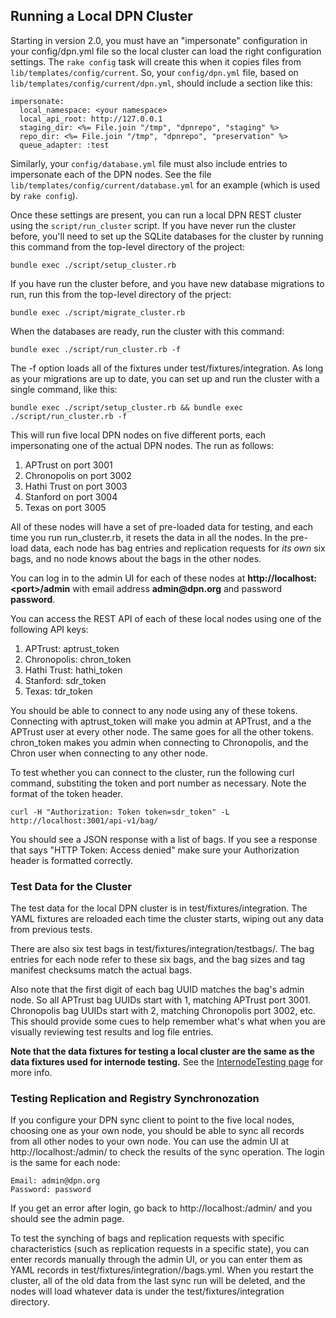 ## Running a Local DPN Cluster

Starting in version 2.0, you must have an "impersonate" configuration
in your config/dpn.yml file so the local cluster can load the right
configuration settings. The `rake config` task will create this when
it copies files from `lib/templates/config/current`.  So, your `config/dpn.yml`
file, based on `lib/templates/config/current/dpn.yml`, should include a
section like this:

```
impersonate:
  local_namespace: <your namespace>
  local_api_root: http://127.0.0.1
  staging_dir: <%= File.join "/tmp", "dpnrepo", "staging" %>
  repo_dir: <%= File.join "/tmp", "dpnrepo", "preservation" %>
  queue_adapter: :test
```

Similarly, your `config/database.yml` file must also include entries to
impersonate each of the DPN nodes. See the file
`lib/templates/config/current/database.yml` for an
example (which is used by `rake config`).

Once these settings are present, you can run a local DPN REST cluster
using the `script/run_cluster` script. If you have
never run the cluster before, you'll need to set up the SQLite
databases for the cluster by running this command from the top-level
directory of the project:

```
bundle exec ./script/setup_cluster.rb
```

If you have run the cluster before, and you have new database migrations to run, run
this from the top-level directory of the prject:

```
bundle exec ./script/migrate_cluster.rb
```

When the databases are ready, run the cluster with this command:

```
bundle exec ./script/run_cluster.rb -f
```

The -f option loads all of the fixtures under test/fixtures/integration.
As long as your migrations are up to date, you can set up and run the cluster
with a single command, like this:

```
bundle exec ./script/setup_cluster.rb && bundle exec ./script/run_cluster.rb -f
```

This will run five local DPN nodes on five different ports, each
impersonating one of the actual DPN nodes. The run as follows:

1. APTrust on port 3001
2. Chronopolis on port 3002
3. Hathi Trust on port 3003
4. Stanford on port 3004
5. Texas on port 3005

All of these nodes will have a set of pre-loaded data for testing, and each time
you run run_cluster.rb, it resets the data in all the nodes. In the pre-load data,
each node has bag entries and replication requests for _its own_ six bags, and no
node knows about the bags in the other nodes.

You can log in to the admin UI for each of these nodes at
__http://localhost:&lt;port&gt;/admin__ with email address __admin@dpn.org__ and
password __password__.

You can access the REST API of each of these local nodes using one of the following
API keys:

1. APTrust: aptrust_token
2. Chronopolis: chron_token
3. Hathi Trust: hathi_token
4. Stanford: sdr_token
5. Texas: tdr_token

You should be able to connect to any node using any of these tokens. Connecting
with aptrust_token will make you admin at APTrust, and a the APTrust user at
every other node. The same goes for all the other tokens. chron_token makes you
admin when connecting to Chronopolis, and the Chron user when connecting to
any other node.

To test whether you can connect to the cluster, run the following curl command,
substiting the token and port number as necessary. Note the format of the token
header.

```
curl -H "Authorization: Token token=sdr_token" -L http://localhost:3001/api-v1/bag/
```

You should see a JSON response with a list of bags. If you see a response that says
"HTTP Token: Access denied" make sure your Authorization header is formatted
correctly.

### Test Data for the Cluster

The test data for the local DPN cluster is in test/fixtures/integration. The YAML
fixtures are reloaded each time the cluster starts, wiping out any data from previous
tests.

There are also six test bags in test/fixtures/integration/testbags/. The bag entries
for each node refer to these six bags, and the bag sizes and tag manifest checksums
match the actual bags.

Also note that the first digit of each bag UUID matches the bag's admin node. So all
APTrust bag UUIDs start with 1, matching APTrust port 3001. Chronopolis bag UUIDs
start with 2, matching Chronopolis port 3002, etc. This should provide some cues
to help remember what's what when you are visually reviewing test results and log
file entries.

__Note that the data fixtures for testing a local cluster are the same
as the data fixtures used for internode testing.__ See the
[InternodeTesting page](InternodeTesting.md) for more info.

### Testing Replication and Registry Synchronozation

If you configure your DPN sync client to point to the five local nodes, choosing
one as your own node, you should be able to sync all records from all other nodes
to your own node. You can use the admin UI at http://localhost:<port>/admin/ to
check the results of the sync operation. The login is the same for each node:

```
Email: admin@dpn.org
Password: password
```

If you get an error after login, go back to http://localhost:<port>/admin/ and
you should see the admin page.

To test the synching of bags and replication requests with specific characteristics
(such as replication requests in a specific state), you can enter records manually
through the admin UI, or you can enter them as YAML records in
test/fixtures/integration/<node>/bags.yml. When you restart the cluster, all of the
old data from the last sync run will be deleted, and the nodes will load whatever
data is under the test/fixtures/integration directory.
